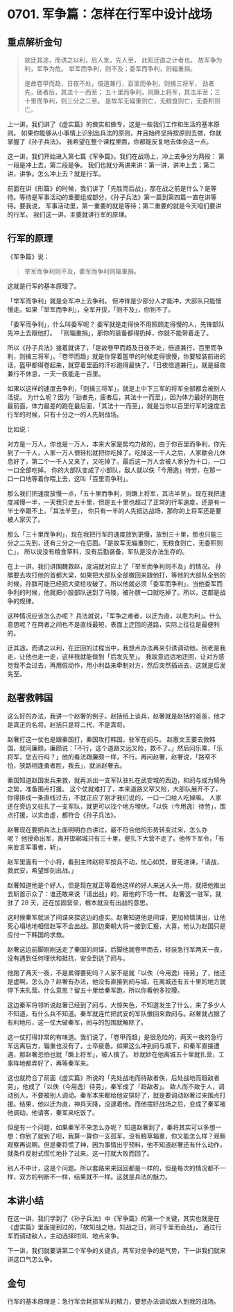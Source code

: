 # 0701. 军争篇：怎样在行军中设计战场

## 重点解析金句

> 故迂其途，而诱之以利，后人发，先人至， 此知迂直之计者也。 故军争为利，军争为危。 举军而争利，则不及；委军而争利，则辎重捐。
> 
> 是故卷甲而趋，日夜不处，倍道兼行，百里而争利，则擒三将军， 劲者先，疲者后，其法十一而至； 五十里而争利，则蹶上将军，其法半至；三十里而争利，则三分之二至。 是故军无辎重则亡，无粮食则亡，无委积则亡。

上一讲，我们讲了《虚实篇》的做实和做专，这是一些我们工作和生活的基本原则。 如果你能够从小事情上识别出兵法的原则，并且始终坚持按原则去做，你就掌握了《孙子兵法》。 我希望在整个课程里面，你都能反复地去体会这一点。

这一讲，我们开始进入第七篇《军争篇》。我们在战场上，冲上去争分为两段： 第一段是冲上去，第二段是争。 我们也就分两讲来讲：第一讲，讲冲上去；第二讲，讲争。怎么冲上去？就是行军。

前面在讲《形篇》的时候，我们讲了「先胜而后战」，那在战之前是什么？是等待。等待是军事活动的重要组成部分，《孙子兵法》第一篇到第四篇一直在讲等待。要我说， 军事活动里，第一重要的就是等待；第二重要的就是今天咱们要讲的行军。 我们这一讲，主要就讲行军的原理。

## 行军的原理
《军争篇》说：

> 举军而争利则不及，委军而争利则辎重捐。

这就是行军的基本原理了。

「举军而争利」就是全军冲上去争利。 但冲锋是少部分人才能冲，大部队只能慢慢走。如果「举军而争利」，全军开拔，「则不及」，你到不了。

「委军而争利」，什么叫委军呢？ 委军就是走得快不用照顾走得慢的人，先锋部队先冲上去跟他打。 「则辎重捐」，那你的装备都得扔掉，你就不能带着走了。

所以《孙子兵法》接着就讲了，「是故卷甲而趋及日夜不处，倍道兼行，百里而争利，则擒三将军」。「卷甲而趋」就是你穿着盔甲的时候走得很慢，你要轻装前进的话，盔甲都得卷起来，就穿着里面的汗衫跑得最快了。「日夜倍道兼行」，就是昼夜兼行不休息，一天一夜能走一百里。

如果以这样的速度去争利，「则擒三将军」，就是上中下三军的将军全部都会被别人活捉。 为什么呢？因为「劲者先，疲者后，其法十一而至」，因为体力最好的跑在最前面，体力最差的跑在最后面，「其法十一而至」，就是当你以百里行军的速度去行军的时候，只有十分之一的人先到战场。

比如说：

对方是一万人，你也是一万人，本来大家是势均力敌的，由于你百里而争利，你先到了一千人，人家一万人很轻松就把你吃掉了。吃掉这一千人之后，人家歇会儿休息好了，第二个一千人又来了，又吃掉了。最后这一万人会被人家分为十口，一口一口全部吃掉。 你的大部队变成了小部队，敌人就以佚「今用逸」待劳，在那一口一口地等着你喂上去，这叫「百里而争利」。

那么我们把速度放慢一点，「五十里而争利，则蹶上将军，其法半至」。现在我把速度减慢一半，一天我只走五十里，但是五十里也超过了正常的行军速度，还是有一半士卒跟不上。「其法半至」， 你只有一半的人先抵达战场，那你的上将军还是要被人家灭了。

那么「三十里而争利」，现在我把行军的速度放到更慢，放到三十里，那也只能三分之二先到，还有三分之一在后面。「是故军无辎重则亡，无粮食则亡，无委积则亡」， 所以说没有粮食草料，没有后勤装备，军队是没办法生存的。

在上一讲，我们讲围魏救赵，庞涓就对应上了「举军而争利则不及」的情况。 孙膑要去攻打他的首都大梁，如果把大部队全部撤回来跟他打，等他的大部队全到的时候，孙膑可能已经把大梁给攻破了。所以他就必须「委军而争利」。当他委军而争利的时候，他就把小股部队送到了马陵，被孙膑一口就吃掉了。所以，这都是战争的规律。

这种情况应该怎么办呢？ 兵法就说，「军争之难者，以迂为直，以患为利」。什么意思呢？在两者之间也不是直线最短，表面上迂回的道路，实际上往往是最便利的。

迂其途，而诱之以利，在迂回的过程当中，我想点办法再来引诱调动他。别老是我走，让他也走一走，这样我就能做到「后发先至」。 我故意远远地迂回，让对方感觉我不会过去，再用假动作，用小利益来牵制对方，然后突然插进去，这就是后发先至。

## 赵奢救韩国

这么好的办法，我讲一个赵奢的例子。赵括纸上谈兵，赵奢就是赵括的爸爸，他才是真正的名将。赵括只是将二代，不是真将。

赵奢打这一仗也是跟秦国打，秦国攻打韩国，驻军在阏与。 赵惠文王要去救韩国，就问廉颇，廉颇说：「不行，这个道路又远又险，救不了。」然后问乐乘，「乐将军，您去行吗？」他的看法跟廉颇一样，不行。再问赵奢，赵奢说，「路窄不怕，狭路相逢勇者胜，我去」，就派赵奢去。

秦国知道赵国发兵来救，就再派出一支军队驻扎在武安城的西边，和阏与成为犄角之势，准备围点打援。 这个仗就难打了，本来道路又窄又险，大部队展开不了，你得排成一条直线过去，不就正应了刚才我们说的，一口一口给人吃掉嘛。 人家还在旁边又驻扎了一支军队，就更可以找个地方埋伏。「以佚（今用逸）待劳」，围点打援，以实击虚，都符合《孙子兵法》。

赵奢现在要把兵法上面明明白白讲过，最不符合他的形势转变过来，怎么办呢？ 他授命出军，离开邯郸城只有三十里，便扎下大营不走了。他传下军令，「有来妄言军事者，斩」。

赵军里面有一个小将，看到主帅赵将军按兵不动，忧心如焚，冒死进谏，「请战，救武安，希望即刻出战。」

赵奢知道他是个好人，但是现在就正等着他这样的好人来送人头一用，就把他推出去斩首示众了：谁还敢来说「请出战」的，跟他的下场一样。 赵奢这一驻军，就驻了 28 天，还在加固营垒，根本就没有出战的意思。

这时候秦军就派了间谍来探这边的虚实。赵奢知道他是间谍，更加倾情演出，让他死心塌地地相信赵军不会出战。那边秦朝大将一接到汇报，大喜，他认为赵国只是应付一下韩国的求救。

赵奢这边前脚刚刚送走了秦国的间谍，后脚他就卷甲而去，轻装急行军两天一夜，没有遇到任何埋伏和抵抗，安全到达了阏与。

他跑了两天一夜，不是累得要死吗？人家不是就「以佚（今用逸）待劳」了，他还是虚啊，怎么办？赵奢有办法，他没有直接到阏与城，在离城还有五十里的地方就停下来扎营。什么意思？留五十里给秦军跑，所以你看他多狡猾。

这边秦军将领听说赵奢已经到了阏与，大惊失色，不知道发生了什么，来了多少人不知道，有什么兵不知道。秦军就连忙把武安的军队撤回来救阏与。赵奢就占据了有利地形，这一仗大破秦军，阏与的包围就解除了。

这一仗打得非常的有味道。我们说了，「卷甲而趋」是很危险的，两天一夜的急行军远离后方，辎重也没有了，士卒疲惫。如果这么冲到阏与城下，和秦军直接遭遇，那赵奢恐怕也就「蹶上将军」，被人擒了。 妙就妙在他离城五十里就扎营，工事阵地都弄好了，再等秦军来。

这也就符合了前面《虚实篇》所说的「先处战地而待敌者佚，后处战地而趋敌者劳」，他成了「以佚（今用逸）待劳」，秦军成了「趋敌者」。 致人而不致于人，调动别人，不要被别人调动。秦军本来都给他安排好了，就是要调动赵奢过来围点打援。结果，他以迂为直，神兵天降，没逮着他。而他摆好战场之后，变成了秦军被他调动。他请客，秦军来吃饭了。

但是有一个问题，如果秦军不来怎么办呢？ 知道赵奢到了，秦将其实可以多想一想：你到了就到了呗，我算一算你一支孤军，没有粮草辎重，你又能怎么样？观察观察再说啊。但是秦将慌了神，因为事情出乎预料，他不知道赵奢还有什么动作，就条件反射式慌忙地扑了过来。这一打就大败而回了。

别人不中计，这是个问题。所以套路来来回回都是一样的，但是每次的情况都不一样，双方的判断不一样，结果就不一样。这就是兵法的魅力。

## 本讲小结

在这一讲，我们学到了《孙子兵法》中《军争篇》的第一个关键，其实也就是在《虚实篇》里面提到过的，「故知战之地，知战之日，则可千里而会战」， 通过行军而调动敌人，主动选择时间、地点来争。

下一讲，我们就要讲第二个军争的关键点，两军对垒争的是气势，下一讲我们就来讲这口气怎么争。

## 金句

行军的基本原理是：急行军会耗损军队的精力，要想办法调动敌人到我的战场。